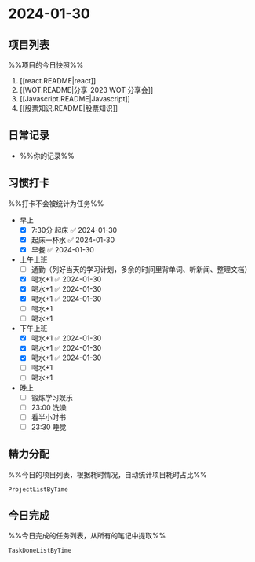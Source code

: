 # 2024-01-30

## 项目列表
%%项目的今日快照%%
1. [[react.README|react]]
2. [[WOT.README|分享-2023 WOT 分享会]]
3. [[Javascript.README|Javascript]]
4. [[股票知识.README|股票知识]]

## 日常记录
- %%你的记录%%

## 习惯打卡
%%打卡不会被统计为任务%%
- 早上
	- [x] 7:30分 起床 ✅ 2024-01-30
	- [x] 起床一杯水 ✅ 2024-01-30
	- [x] 早餐 ✅ 2024-01-30
- 上午上班
	- [ ] 通勤（列好当天的学习计划，多余的时间里背单词、听新闻、整理文档）
	- [x] 喝水+1 ✅ 2024-01-30
	- [x] 喝水+1 ✅ 2024-01-30
	- [x] 喝水+1 ✅ 2024-01-30
	- [ ] 喝水+1
	- [ ] 喝水+1
- 下午上班
	- [x] 喝水+1 ✅ 2024-01-30
	- [x] 喝水+1 ✅ 2024-01-30
	- [x] 喝水+1 ✅ 2024-01-30
	- [ ] 喝水+1
	- [ ] 喝水+1
-  晚上
	- [ ] 锻炼学习娱乐
	- [ ] 23:00 洗澡
	- [ ] 看半小时书
	- [ ] 23:30 睡觉

## 精力分配
%%今日的项目列表，根据耗时情况，自动统计项目耗时占比%%
```PeriodicPARA
ProjectListByTime
```

## 今日完成
%%今日完成的任务列表，从所有的笔记中提取%%
```PeriodicPARA
TaskDoneListByTime
```
